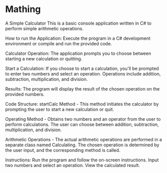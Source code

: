 # Mathing 

A Simple Calculator
This is a basic console application written in C# to perform simple arithmetic operations.

How to run the Application:
Execute the program in a C# development environment or compile and run the provided code.

Calculator Operation:
The application prompts you to choose between starting a new calculation or quitting.

Start a Calculation:
If you choose to start a calculation, you'll be prompted to enter two numbers and select an operation.
Operations include addition, subtraction, multiplication, and division.

Results:
The program will display the result of the chosen operation on the provided numbers.

Code Structure:
startCalc Method - This method initiates the calculator by prompting the user to start a new calculation or quit.

Operating Method - Obtains two numbers and an operator from the user to perform calculations.
The user can choose between addition, subtraction, multiplication, and division.

Arithmetic Operations - The actual arithmetic operations are performed in a separate class named Calculating.
The chosen operation is determined by the user input, and the corresponding method is called.


Instructions:
Run the program and follow the on-screen instructions.
Input two numbers and select an operation.
View the calculated result.
